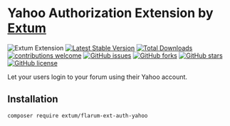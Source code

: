 # Yahoo Authorization Extension by [Extum](https://github.com/Extum) 
![Extum Extension](https://img.shields.io/badge/Extum-Extension-orange.svg)
[![Latest Stable Version](https://img.shields.io/packagist/v/Extum/flarum-ext-auth-yahoo.svg)](https://packagist.org/packages/Extum/flarum-ext-auth-yahoo)
[![Total Downloads](https://img.shields.io/packagist/dt/Extum/flarum-ext-auth-yahoo.svg)](https://packagist.org/packages/Extum/flarum-ext-auth-yahoo)
[![contributions welcome](https://img.shields.io/badge/contributions-welcome-brightgreen.svg?style=flat)](https://github.com/Extum/flarum-ext-auth-yahoo/issues) 
[![GitHub issues](https://img.shields.io/github/issues/Extum/flarum-ext-auth-yahoo.svg)](https://github.com/Extum/flarum-ext-auth-yahoo/issues)
[![GitHub forks](https://img.shields.io/github/forks/Extum/flarum-ext-auth-yahoo.svg)](https://github.com/Extum/flarum-ext-auth-yahoo/network)
[![GitHub stars](https://img.shields.io/github/stars/Extum/flarum-ext-auth-yahoo.svg)](https://github.com/Extum/flarum-ext-auth-yahoo/stargazers)
[![GitHub license](https://img.shields.io/badge/license-MIT-blue.svg)](https://raw.githubusercontent.com/Extum/flarum-ext-auth-yahoo/master/LICENSE) 

Let your users login to your forum using their Yahoo account.

## Installation

```
composer require extum/flarum-ext-auth-yahoo
```
